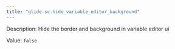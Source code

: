```yaml
---
title: "glide.sc.hide_variable_editor_background"
---
```


Description: Hide the border and background in variable editor ui

Value: `false`